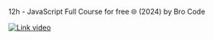12h - JavaScript Full Course for free 🌐 (2024) by Bro Code 

 [![Link video](https://img.youtube.com/vi/lfmg-EJ8gm4/0.jpg)](https://youtu.be/lfmg-EJ8gm4?si=QySmZmV_AX5P73tr)
